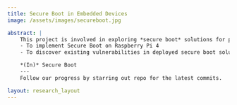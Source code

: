 ```yaml
---
title: Secure Boot in Embedded Devices
image: /assets/images/secureboot.jpg

abstract: |
    This project is involved in exploring *secure boot* solutions for popular embedded systems. This project has two main initiatives,
    - To implement Secure Boot on Raspberry Pi 4
    - To discover existing vulnerabilities in deployed secure boot solutions

    *(In)* Secure Boot
    ---
    Follow our progress by starring out repo for the latest commits.

layout: research_layout
---
```

